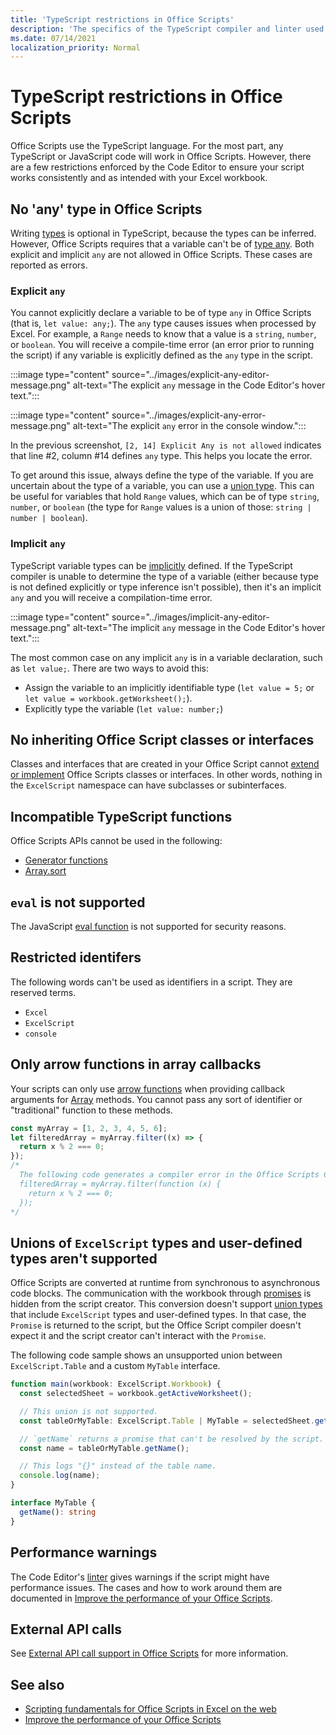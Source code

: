 ```yaml
---
title: 'TypeScript restrictions in Office Scripts'
description: 'The specifics of the TypeScript compiler and linter used by the Office Scripts Code Editor.'
ms.date: 07/14/2021
localization_priority: Normal
---
```


# TypeScript restrictions in Office Scripts

Office Scripts use the TypeScript language. For the most part, any TypeScript or JavaScript code will work in Office Scripts. However, there are a few restrictions enforced by the Code Editor to ensure your script works consistently and as intended with your Excel workbook.

## No 'any' type in Office Scripts

Writing [types](https://www.typescriptlang.org/docs/handbook/typescript-in-5-minutes.html) is optional in TypeScript, because the types can be inferred. However, Office Scripts requires that a variable can't be of [type any](https://www.typescriptlang.org/docs/handbook/basic-types.html#any). Both explicit and implicit `any` are not allowed in Office Scripts. These cases are reported as errors.

### Explicit `any`

You cannot explicitly declare a variable to be of type `any` in Office Scripts (that is, `let value: any;`). The `any` type causes issues when processed by Excel. For example, a `Range` needs to know that a value is a `string`, `number`, or `boolean`. You will receive a compile-time error (an error prior to running the script) if any variable is explicitly defined as the `any` type in the script.

:::image type="content" source="../images/explicit-any-editor-message.png" alt-text="The explicit `any` message in the Code Editor's hover text.":::

:::image type="content" source="../images/explicit-any-error-message.png" alt-text="The explicit `any` error in the console window.":::

In the previous screenshot, `[2, 14] Explicit Any is not allowed` indicates that line #2, column #14 defines `any` type. This helps you locate the error.

To get around this issue, always define the type of the variable. If you are uncertain about the type of a variable, you can use a [union type](https://www.typescriptlang.org/docs/handbook/unions-and-intersections.html). This can be useful for variables that hold `Range` values, which can be of type `string`, `number`, or `boolean` (the type for `Range` values is a union of those: `string | number | boolean`).

### Implicit `any`

TypeScript variable types can be [implicitly](https://www.typescriptlang.org/docs/handbook/type-inference.html) defined. If the TypeScript compiler is unable to determine the type of a variable (either because type is not defined explicitly or type inference isn't possible), then it's an implicit `any` and you will receive a compilation-time error.

:::image type="content" source="../images/implicit-any-editor-message.png" alt-text="The implicit `any` message in the Code Editor's hover text.":::

The most common case on any implicit `any` is in a variable declaration, such as `let value;`. There are two ways to avoid this:

* Assign the variable to an implicitly identifiable type (`let value = 5;` or `let value = workbook.getWorksheet();`).
* Explicitly type the variable (`let value: number;`)

## No inheriting Office Script classes or interfaces

Classes and interfaces that are created in your Office Script cannot [extend or implement](https://www.typescriptlang.org/docs/handbook/classes.html#inheritance) Office Scripts classes or interfaces. In other words, nothing in the `ExcelScript` namespace can have subclasses or subinterfaces.

## Incompatible TypeScript functions

Office Scripts APIs cannot be used in the following:

* [Generator functions](https://developer.mozilla.org/docs/Web/JavaScript/Guide/Iterators_and_Generators#generator_functions)
* [Array.sort](https://developer.mozilla.org/docs/Web/JavaScript/Reference/Global_Objects/Array/sort)

## `eval` is not supported

The JavaScript [eval function](https://developer.mozilla.org/docs/Web/JavaScript/Reference/Global_Objects/eval) is not supported for security reasons.

## Restricted identifers

The following words can't be used as identifiers in a script. They are reserved terms.

* `Excel`
* `ExcelScript`
* `console`

## Only arrow functions in array callbacks

Your scripts can only use [arrow functions](https://developer.mozilla.org/docs/Web/JavaScript/Reference/Functions/Arrow_functions) when providing callback arguments for [Array](https://developer.mozilla.org/docs/Web/JavaScript/Reference/Global_Objects/Array) methods. You cannot pass any sort of identifier or "traditional" function to these methods.

```TypeScript
const myArray = [1, 2, 3, 4, 5, 6];
let filteredArray = myArray.filter((x) => {
  return x % 2 === 0;
});
/*
  The following code generates a compiler error in the Office Scripts Code Editor.
  filteredArray = myArray.filter(function (x) {
    return x % 2 === 0;
  });
*/
```

## Unions of `ExcelScript` types and user-defined types aren't supported

Office Scripts are converted at runtime from synchronous to asynchronous code blocks. The communication with the workbook through [promises](https://developer.mozilla.org/docs/Web/JavaScript/Reference/Global_Objects/Promise) is hidden from the script creator. This conversion doesn't support [union types](https://www.typescriptlang.org/docs/handbook/2/everyday-types.html#union-types) that include `ExcelScript` types and user-defined types. In that case, the `Promise` is returned to the script, but the Office Script compiler doesn't expect it and the script creator can't interact with the `Promise`.

The following code sample shows an unsupported union between `ExcelScript.Table` and a custom `MyTable` interface.

```TypeScript
function main(workbook: ExcelScript.Workbook) {
  const selectedSheet = workbook.getActiveWorksheet();

  // This union is not supported.
  const tableOrMyTable: ExcelScript.Table | MyTable = selectedSheet.getTables()[0];

  // `getName` returns a promise that can't be resolved by the script.
  const name = tableOrMyTable.getName();

  // This logs "{}" instead of the table name.
  console.log(name);
}

interface MyTable {
  getName(): string
}
```

## Performance warnings

The Code Editor's [linter](https://wikipedia.org/wiki/Lint_(software)) gives warnings if the script might have performance issues. The cases and how to work around them are documented in [Improve the performance of your Office Scripts](web-client-performance.md).

## External API calls

See [External API call support in Office Scripts](external-calls.md) for more information.

## See also

* [Scripting fundamentals for Office Scripts in Excel on the web](scripting-fundamentals.md)
* [Improve the performance of your Office Scripts](web-client-performance.md)
